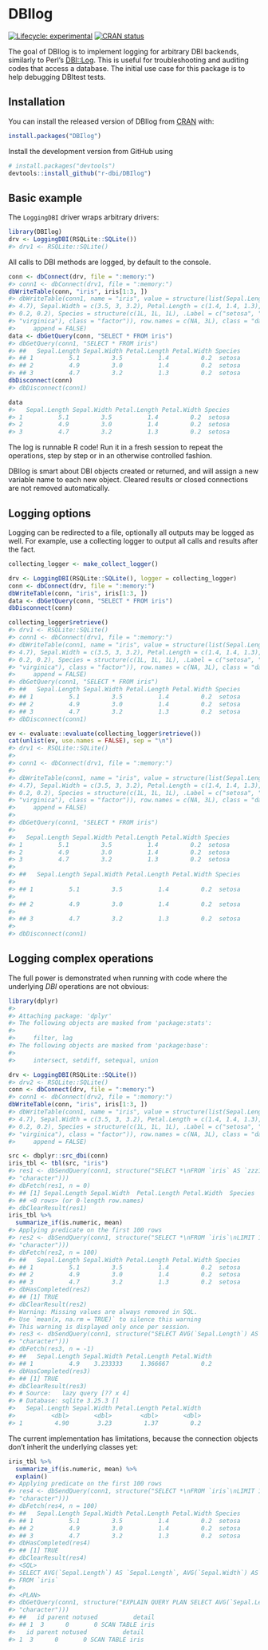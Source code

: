 
<!-- README.md is generated from README.Rmd. Please edit that file -->

# DBIlog

<!-- badges: start -->

[![Lifecycle:
experimental](https://img.shields.io/badge/lifecycle-experimental-orange.svg)](https://www.tidyverse.org/lifecycle/#experimental)
[![CRAN
status](https://www.r-pkg.org/badges/version/DBIlog)](https://cran.r-project.org/package=DBIlog)
<!-- badges: end -->

The goal of DBIlog is to implement logging for arbitrary DBI backends,
similarly to Perl’s [DBI::Log](https://metacpan.org/pod/DBI::Log). This
is useful for troubleshooting and auditing codes that access a database.
The initial use case for this package is to help debugging DBItest
tests.

## Installation

You can install the released version of DBIlog from
[CRAN](https://CRAN.R-project.org) with:

``` r
install.packages("DBIlog")
```

Install the development version from GitHub using

``` r
# install.packages("devtools")
devtools::install_github("r-dbi/DBIlog")
```

## Basic example

The `LoggingDBI` driver wraps arbitrary drivers:

``` r
library(DBIlog)
drv <- LoggingDBI(RSQLite::SQLite())
#> drv1 <- RSQLite::SQLite()
```

All calls to DBI methods are logged, by default to the console.

``` r
conn <- dbConnect(drv, file = ":memory:")
#> conn1 <- dbConnect(drv1, file = ":memory:")
dbWriteTable(conn, "iris", iris[1:3, ])
#> dbWriteTable(conn1, name = "iris", value = structure(list(Sepal.Length = c(5.1, 4.9, 
#> 4.7), Sepal.Width = c(3.5, 3, 3.2), Petal.Length = c(1.4, 1.4, 1.3), Petal.Width = c(0.2, 
#> 0.2, 0.2), Species = structure(c(1L, 1L, 1L), .Label = c("setosa", "versicolor", 
#> "virginica"), class = "factor")), row.names = c(NA, 3L), class = "data.frame"), overwrite = FALSE, 
#>     append = FALSE)
data <- dbGetQuery(conn, "SELECT * FROM iris")
#> dbGetQuery(conn1, "SELECT * FROM iris")
#> ##   Sepal.Length Sepal.Width Petal.Length Petal.Width Species
#> ## 1          5.1         3.5          1.4         0.2  setosa
#> ## 2          4.9         3.0          1.4         0.2  setosa
#> ## 3          4.7         3.2          1.3         0.2  setosa
dbDisconnect(conn)
#> dbDisconnect(conn1)

data
#>   Sepal.Length Sepal.Width Petal.Length Petal.Width Species
#> 1          5.1         3.5          1.4         0.2  setosa
#> 2          4.9         3.0          1.4         0.2  setosa
#> 3          4.7         3.2          1.3         0.2  setosa
```

The log is runnable R code\! Run it in a fresh session to repeat the
operations, step by step or in an otherwise controlled fashion.

DBIlog is smart about DBI objects created or returned, and will assign a
new variable name to each new object. Cleared results or closed
connections are not removed automatically.

## Logging options

Logging can be redirected to a file, optionally all outputs may be
logged as well. For example, use a collecting logger to output all calls
and results after the fact.

``` r
collecting_logger <- make_collect_logger()

drv <- LoggingDBI(RSQLite::SQLite(), logger = collecting_logger)
conn <- dbConnect(drv, file = ":memory:")
dbWriteTable(conn, "iris", iris[1:3, ])
data <- dbGetQuery(conn, "SELECT * FROM iris")
dbDisconnect(conn)

collecting_logger$retrieve()
#> drv1 <- RSQLite::SQLite()
#> conn1 <- dbConnect(drv1, file = ":memory:")
#> dbWriteTable(conn1, name = "iris", value = structure(list(Sepal.Length = c(5.1, 4.9, 
#> 4.7), Sepal.Width = c(3.5, 3, 3.2), Petal.Length = c(1.4, 1.4, 1.3), Petal.Width = c(0.2, 
#> 0.2, 0.2), Species = structure(c(1L, 1L, 1L), .Label = c("setosa", "versicolor", 
#> "virginica"), class = "factor")), row.names = c(NA, 3L), class = "data.frame"), overwrite = FALSE, 
#>     append = FALSE)
#> dbGetQuery(conn1, "SELECT * FROM iris")
#> ##   Sepal.Length Sepal.Width Petal.Length Petal.Width Species
#> ## 1          5.1         3.5          1.4         0.2  setosa
#> ## 2          4.9         3.0          1.4         0.2  setosa
#> ## 3          4.7         3.2          1.3         0.2  setosa
#> dbDisconnect(conn1)

ev <- evaluate::evaluate(collecting_logger$retrieve())
cat(unlist(ev, use.names = FALSE), sep = "\n")
#> drv1 <- RSQLite::SQLite()
#> 
#> conn1 <- dbConnect(drv1, file = ":memory:")
#> 
#> dbWriteTable(conn1, name = "iris", value = structure(list(Sepal.Length = c(5.1, 4.9, 
#> 4.7), Sepal.Width = c(3.5, 3, 3.2), Petal.Length = c(1.4, 1.4, 1.3), Petal.Width = c(0.2, 
#> 0.2, 0.2), Species = structure(c(1L, 1L, 1L), .Label = c("setosa", "versicolor", 
#> "virginica"), class = "factor")), row.names = c(NA, 3L), class = "data.frame"), overwrite = FALSE, 
#>     append = FALSE)
#> 
#> dbGetQuery(conn1, "SELECT * FROM iris")
#> 
#>   Sepal.Length Sepal.Width Petal.Length Petal.Width Species
#> 1          5.1         3.5          1.4         0.2  setosa
#> 2          4.9         3.0          1.4         0.2  setosa
#> 3          4.7         3.2          1.3         0.2  setosa
#> 
#> ##   Sepal.Length Sepal.Width Petal.Length Petal.Width Species
#> 
#> ## 1          5.1         3.5          1.4         0.2  setosa
#> 
#> ## 2          4.9         3.0          1.4         0.2  setosa
#> 
#> ## 3          4.7         3.2          1.3         0.2  setosa
#> 
#> dbDisconnect(conn1)
```

## Logging complex operations

The full power is demonstrated when running with code where the
underlying *DBI* operations are not obvious:

``` r
library(dplyr)
#> 
#> Attaching package: 'dplyr'
#> The following objects are masked from 'package:stats':
#> 
#>     filter, lag
#> The following objects are masked from 'package:base':
#> 
#>     intersect, setdiff, setequal, union

drv <- LoggingDBI(RSQLite::SQLite())
#> drv2 <- RSQLite::SQLite()
conn <- dbConnect(drv, file = ":memory:")
#> conn1 <- dbConnect(drv2, file = ":memory:")
dbWriteTable(conn, "iris", iris[1:3, ])
#> dbWriteTable(conn1, name = "iris", value = structure(list(Sepal.Length = c(5.1, 4.9, 
#> 4.7), Sepal.Width = c(3.5, 3, 3.2), Petal.Length = c(1.4, 1.4, 1.3), Petal.Width = c(0.2, 
#> 0.2, 0.2), Species = structure(c(1L, 1L, 1L), .Label = c("setosa", "versicolor", 
#> "virginica"), class = "factor")), row.names = c(NA, 3L), class = "data.frame"), overwrite = FALSE, 
#>     append = FALSE)

src <- dbplyr::src_dbi(conn)
iris_tbl <- tbl(src, "iris")
#> res1 <- dbSendQuery(conn1, structure("SELECT *\nFROM `iris` AS `zzz1`\nWHERE (0 = 1)", class = c("sql", 
#> "character")))
#> dbFetch(res1, n = 0)
#> ## [1] Sepal.Length Sepal.Width  Petal.Length Petal.Width  Species     
#> ## <0 rows> (or 0-length row.names)
#> dbClearResult(res1)
iris_tbl %>%
  summarize_if(is.numeric, mean)
#> Applying predicate on the first 100 rows
#> res2 <- dbSendQuery(conn1, structure("SELECT *\nFROM `iris`\nLIMIT 100", class = c("sql", 
#> "character")))
#> dbFetch(res2, n = 100)
#> ##   Sepal.Length Sepal.Width Petal.Length Petal.Width Species
#> ## 1          5.1         3.5          1.4         0.2  setosa
#> ## 2          4.9         3.0          1.4         0.2  setosa
#> ## 3          4.7         3.2          1.3         0.2  setosa
#> dbHasCompleted(res2)
#> ## [1] TRUE
#> dbClearResult(res2)
#> Warning: Missing values are always removed in SQL.
#> Use `mean(x, na.rm = TRUE)` to silence this warning
#> This warning is displayed only once per session.
#> res3 <- dbSendQuery(conn1, structure("SELECT AVG(`Sepal.Length`) AS `Sepal.Length`, AVG(`Sepal.Width`) AS `Sepal.Width`, AVG(`Petal.Length`) AS `Petal.Length`, AVG(`Petal.Width`) AS `Petal.Width`\nFROM `iris`\nLIMIT 11", class = c("sql", 
#> "character")))
#> dbFetch(res3, n = -1)
#> ##   Sepal.Length Sepal.Width Petal.Length Petal.Width
#> ## 1          4.9    3.233333     1.366667         0.2
#> dbHasCompleted(res3)
#> ## [1] TRUE
#> dbClearResult(res3)
#> # Source:   lazy query [?? x 4]
#> # Database: sqlite 3.25.3 []
#>   Sepal.Length Sepal.Width Petal.Length Petal.Width
#>          <dbl>       <dbl>        <dbl>       <dbl>
#> 1         4.90        3.23         1.37         0.2
```

The current implementation has limitations, because the connection
objects don’t inherit the underlying classes yet:

``` r
iris_tbl %>%
  summarize_if(is.numeric, mean) %>% 
  explain()
#> Applying predicate on the first 100 rows
#> res4 <- dbSendQuery(conn1, structure("SELECT *\nFROM `iris`\nLIMIT 100", class = c("sql", 
#> "character")))
#> dbFetch(res4, n = 100)
#> ##   Sepal.Length Sepal.Width Petal.Length Petal.Width Species
#> ## 1          5.1         3.5          1.4         0.2  setosa
#> ## 2          4.9         3.0          1.4         0.2  setosa
#> ## 3          4.7         3.2          1.3         0.2  setosa
#> dbHasCompleted(res4)
#> ## [1] TRUE
#> dbClearResult(res4)
#> <SQL>
#> SELECT AVG(`Sepal.Length`) AS `Sepal.Length`, AVG(`Sepal.Width`) AS `Sepal.Width`, AVG(`Petal.Length`) AS `Petal.Length`, AVG(`Petal.Width`) AS `Petal.Width`
#> FROM `iris`
#> 
#> <PLAN>
#> dbGetQuery(conn1, structure("EXPLAIN QUERY PLAN SELECT AVG(`Sepal.Length`) AS `Sepal.Length`, AVG(`Sepal.Width`) AS `Sepal.Width`, AVG(`Petal.Length`) AS `Petal.Length`, AVG(`Petal.Width`) AS `Petal.Width`\nFROM `iris`", class = c("sql", 
#> "character")))
#> ##   id parent notused          detail
#> ## 1  3      0       0 SCAN TABLE iris
#>   id parent notused          detail
#> 1  3      0       0 SCAN TABLE iris
```
